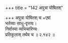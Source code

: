 +++
title = "142 अपुत्रा योषितश्"

+++
अपुत्रा योषितश् च +एषां  
भर्तव्याः साधु-वृत्तयः।  
निर्वास्या व्यभिचारिण्यः  
प्रतिकूलास् तथैव च  ॥ २.१४२ ॥